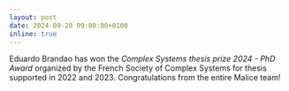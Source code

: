```yaml
---
layout: post
date: 2024-09-20 09:00:00+0100
inline: true
---
```


Eduardo Brandao has won the <em>Complex Systems thesis prize 2024 - PhD Award</em> organized by the French Society of Complex Systems for thesis supported in 2022 and 2023. Congratulations from the entire Malice team!